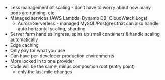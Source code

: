 - Less management of scaling - don’t have to worry about how many pods are running, etc
- Managed services (AWS Lambda, Dynamo DB, CloudWatch Logs)
    - Aurora Serverless - managed MySQL/Postgres that can also handle auto horizontal scaling, sharding
- Server farm handles ingress, spins up small containers & handle scaling automatically
- Edge caching
- Only pay for what you use
- Can have per-developer production environments
- More locked in to one provider
- Code will be the same, minus composition root (entry point)
    - only the last mile changes
